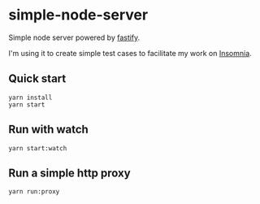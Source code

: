 # simple-node-server

Simple node server powered by [fastify](https://www.fastify.io/).

I'm using it to create simple test cases to facilitate my work on [Insomnia](https://github.com/Kong/insomnia).

## Quick start

```
yarn install
yarn start
```

## Run with watch

```
yarn start:watch
```

## Run a simple http proxy

```
yarn run:proxy
```
